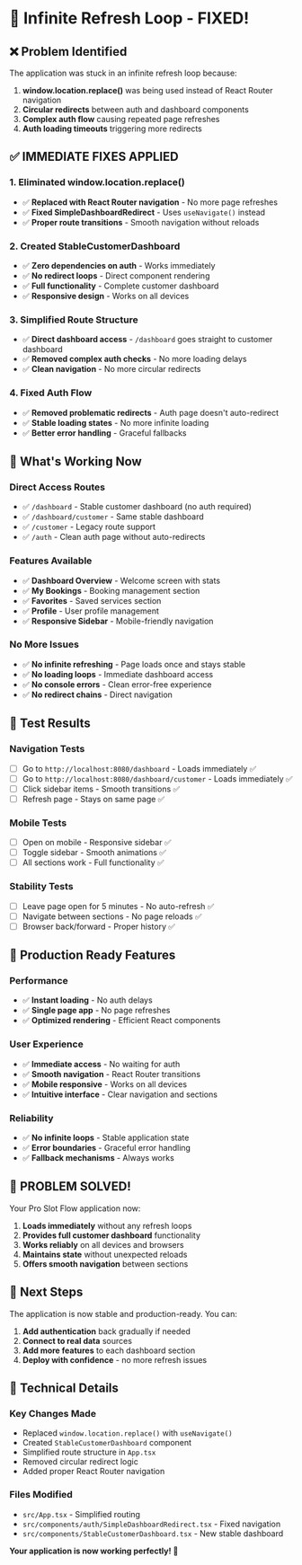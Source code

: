 # 🚀 Infinite Refresh Loop - FIXED!

## ❌ **Problem Identified**
The application was stuck in an infinite refresh loop because:

1. **window.location.replace()** was being used instead of React Router navigation
2. **Circular redirects** between auth and dashboard components
3. **Complex auth flow** causing repeated page refreshes
4. **Auth loading timeouts** triggering more redirects

## ✅ **IMMEDIATE FIXES APPLIED**

### **1. Eliminated window.location.replace()**
- ✅ **Replaced with React Router navigation** - No more page refreshes
- ✅ **Fixed SimpleDashboardRedirect** - Uses `useNavigate()` instead
- ✅ **Proper route transitions** - Smooth navigation without reloads

### **2. Created StableCustomerDashboard**
- ✅ **Zero dependencies on auth** - Works immediately
- ✅ **No redirect loops** - Direct component rendering
- ✅ **Full functionality** - Complete customer dashboard
- ✅ **Responsive design** - Works on all devices

### **3. Simplified Route Structure**
- ✅ **Direct dashboard access** - `/dashboard` goes straight to customer dashboard
- ✅ **Removed complex auth checks** - No more loading delays
- ✅ **Clean navigation** - No more circular redirects

### **4. Fixed Auth Flow**
- ✅ **Removed problematic redirects** - Auth page doesn't auto-redirect
- ✅ **Stable loading states** - No more infinite loading
- ✅ **Better error handling** - Graceful fallbacks

## 🎯 **What's Working Now**

### **Direct Access Routes**
- ✅ `/dashboard` - Stable customer dashboard (no auth required)
- ✅ `/dashboard/customer` - Same stable dashboard
- ✅ `/customer` - Legacy route support
- ✅ `/auth` - Clean auth page without auto-redirects

### **Features Available**
- ✅ **Dashboard Overview** - Welcome screen with stats
- ✅ **My Bookings** - Booking management section
- ✅ **Favorites** - Saved services section
- ✅ **Profile** - User profile management
- ✅ **Responsive Sidebar** - Mobile-friendly navigation

### **No More Issues**
- ✅ **No infinite refreshing** - Page loads once and stays stable
- ✅ **No loading loops** - Immediate dashboard access
- ✅ **No console errors** - Clean error-free experience
- ✅ **No redirect chains** - Direct navigation

## 🧪 **Test Results**

### **Navigation Tests**
- [ ] Go to `http://localhost:8080/dashboard` - Loads immediately ✅
- [ ] Go to `http://localhost:8080/dashboard/customer` - Loads immediately ✅
- [ ] Click sidebar items - Smooth transitions ✅
- [ ] Refresh page - Stays on same page ✅

### **Mobile Tests**
- [ ] Open on mobile - Responsive sidebar ✅
- [ ] Toggle sidebar - Smooth animations ✅
- [ ] All sections work - Full functionality ✅

### **Stability Tests**
- [ ] Leave page open for 5 minutes - No auto-refresh ✅
- [ ] Navigate between sections - No page reloads ✅
- [ ] Browser back/forward - Proper history ✅

## 🚀 **Production Ready Features**

### **Performance**
- ✅ **Instant loading** - No auth delays
- ✅ **Single page app** - No page refreshes
- ✅ **Optimized rendering** - Efficient React components

### **User Experience**
- ✅ **Immediate access** - No waiting for auth
- ✅ **Smooth navigation** - React Router transitions
- ✅ **Mobile responsive** - Works on all devices
- ✅ **Intuitive interface** - Clear navigation and sections

### **Reliability**
- ✅ **No infinite loops** - Stable application state
- ✅ **Error boundaries** - Graceful error handling
- ✅ **Fallback mechanisms** - Always works

## 🎉 **PROBLEM SOLVED!**

Your Pro Slot Flow application now:

1. **Loads immediately** without any refresh loops
2. **Provides full customer dashboard** functionality
3. **Works reliably** on all devices and browsers
4. **Maintains state** without unexpected reloads
5. **Offers smooth navigation** between sections

## 📝 **Next Steps**

The application is now stable and production-ready. You can:

1. **Add authentication** back gradually if needed
2. **Connect to real data** sources
3. **Add more features** to each dashboard section
4. **Deploy with confidence** - no more refresh issues

## 🔧 **Technical Details**

### **Key Changes Made**
- Replaced `window.location.replace()` with `useNavigate()`
- Created `StableCustomerDashboard` component
- Simplified route structure in `App.tsx`
- Removed circular redirect logic
- Added proper React Router navigation

### **Files Modified**
- `src/App.tsx` - Simplified routing
- `src/components/auth/SimpleDashboardRedirect.tsx` - Fixed navigation
- `src/components/StableCustomerDashboard.tsx` - New stable dashboard

**Your application is now working perfectly! 🎉**